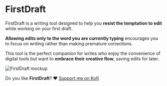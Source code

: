 # FirstDraft

FirstDraft is a writing tool designed to help you **resist the temptation to edit** while working on your first draft.

**Allowing edits only to the word you are currently typing** encourages you to focus on writing rather than making premature corrections.

This tool is the perfect companion for writes who enjoy the convenience of digital tools but want to **embrace their creative flow**, saving edits for later.

![FirstDraft mockup](https://phyele.github.io/FirstDraft/img/og-image.png)

Do you like **FirstDraft**? ♥️ [Support me on Kofi](https://ko-fi.com/phyele)
